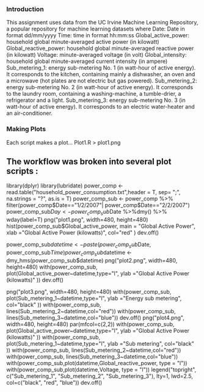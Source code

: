 ### Introduction

This assignment uses data from the UC Irvine Machine Learning Repository, a popular repository for machine learning datasets where
Date: Date in format dd/mm/yyyy
Time: time in format hh:mm:ss
Global_active_power: household global minute-averaged active power (in kilowatt)
Global_reactive_power: household global minute-averaged reactive power (in kilowatt)
Voltage: minute-averaged voltage (in volt)
Global_intensity: household global minute-averaged current intensity (in ampere)
Sub_metering_1: energy sub-metering No. 1 (in watt-hour of active energy). It corresponds to the kitchen, containing mainly a dishwasher, an oven and a microwave (hot plates are not electric but gas powered).
Sub_metering_2: energy sub-metering No. 2 (in watt-hour of active energy). It corresponds to the laundry room, containing a washing-machine, a tumble-drier, a refrigerator and a light.
Sub_metering_3: energy sub-metering No. 3 (in watt-hour of active energy). It corresponds to an electric water-heater and an air-conditioner.

### Making Plots

Each script makes a plot... Plot1.R > plot1.png

## The workflow was broken into several plot scripts :
library(dplyr)
library(lubridate)
power_comp <- read.table("household_power_consumption.txt",header = T, sep= ";", na.strings = "?", as.is = T)
power_comp_sub <- power_comp %>% filter(power_comp$Date=="1/2/2007"| power_comp$Date=="2/2/2007")
power_comp_sub$Day <- power_comp_sub$Date %>%dmy() %>% wday(label=T)
png("plot1.png", width=480, height=480)
hist(power_comp_sub$Global_active_power, main = "Global Active Power", xlab ="Global Active Power (kilowatts)", col="red" )
dev.off()

power_comp_sub$datetime <- paste(power_comp_sub$Date, power_comp_sub$Time)
power_comp_sub$datetime <- dmy_hms(power_comp_sub$datetime)
png("plot2.png", width=480, height=480)
with(power_comp_sub, plot(Global_active_power~datetime,type="l", ylab ="Global Active Power (kilowatts)" ))
dev.off()

png("plot3.png", width=480, height=480)
with(power_comp_sub, plot(Sub_metering_1~datetime,type="l", ylab ="Energy sub metering", col="black" ))
with(power_comp_sub, lines(Sub_metering_2~datetime,col="red"))
with(power_comp_sub, lines(Sub_metering_3~datetime,col="blue"))
dev.off()
png("plot4.png", width=480, height=480)
par(mfcol=c(2,2))
with(power_comp_sub, plot(Global_active_power~datetime,type="l", ylab ="Global Active Power (kilowatts)" ))
with(power_comp_sub, plot(Sub_metering_1~datetime,type="l", ylab ="Sub metering", col="black" ))
with(power_comp_sub, lines(Sub_metering_2~datetime,col="red"))
with(power_comp_sub, lines(Sub_metering_3~datetime,col="blue"))
with(power_comp_sub,plot(datetime,Global_reactive_power, type = "l"))
with(power_comp_sub,plot(datetime,Voltage, type = "l"))
legend("topright", c("Sub_metering_1", "Sub_metering_2", "Sub_metering_3"), lty=1, lwd=2.5, col=c("black", "red", "blue")) 
dev.off() 

